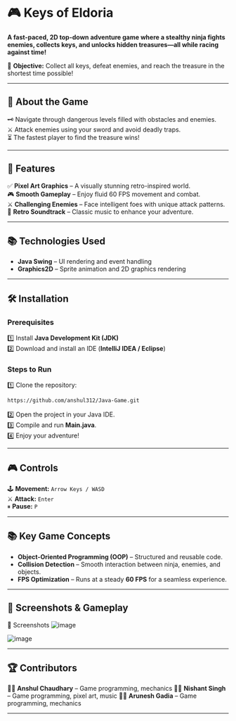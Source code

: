 # 🎮 Keys of Eldoria

**A fast-paced, 2D top-down adventure game where a stealthy ninja fights enemies, collects keys, and unlocks hidden treasures—all while racing against time!**  

💎 **Objective:** Collect all keys, defeat enemies, and reach the treasure in the shortest time possible!  

---

## 📜 About the Game
🗝️ Navigate through dangerous levels filled with obstacles and enemies.  
⚔️ Attack enemies using your sword and avoid deadly traps.  
⏳ The fastest player to find the treasure wins!  

---

## 🚀 Features  
✅ **Pixel Art Graphics** – A visually stunning retro-inspired world.  
🎮 **Smooth Gameplay** – Enjoy fluid 60 FPS movement and combat.  
⚔️ **Challenging Enemies** – Face intelligent foes with unique attack patterns.  
🎵 **Retro Soundtrack** – Classic music to enhance your adventure.

---

## 📚 Technologies Used  
- **Java Swing** – UI rendering and event handling  
- **Graphics2D** – Sprite animation and 2D graphics rendering  

---

## 🛠️ Installation  

### **Prerequisites**  
1️⃣ Install **Java Development Kit (JDK)**  
2️⃣ Download and install an IDE (**IntelliJ IDEA / Eclipse**)  

### **Steps to Run**  
1️⃣ Clone the repository:  
   ```bash
https://github.com/anshul312/Java-Game.git
   ```  
2️⃣ Open the project in your Java IDE.  
3️⃣ Compile and run **Main.java**.  
4️⃣ Enjoy your adventure!  

---

## 🎮 Controls  

🕹️ **Movement:** `Arrow Keys / WASD`  
⚔️ **Attack:** `Enter`  
⏸ **Pause:** `P`  

---

## 📚 Key Game Concepts  
- **Object-Oriented Programming (OOP)** – Structured and reusable code.  
- **Collision Detection** – Smooth interaction between ninja, enemies, and objects.  
- **FPS Optimization** – Runs at a steady **60 FPS** for a seamless experience.  

---

## 📸 Screenshots & Gameplay  
📸 Screenshots
![image](https://github.com/user-attachments/assets/216328ce-5151-47ef-9171-95da4fbe7247)


![image](https://github.com/user-attachments/assets/27c80ebe-1a48-4f5b-826f-6c8b0b888033) 

---

## 🏆 Contributors  
👨‍💻 **Anshul Chaudhary** – Game programming, mechanics 
👨‍💻 **Nishant Singh** – Game programming, pixel art, music
👨‍💻 **Arunesh Gadia** – Game programming, mechanics  
  

---
